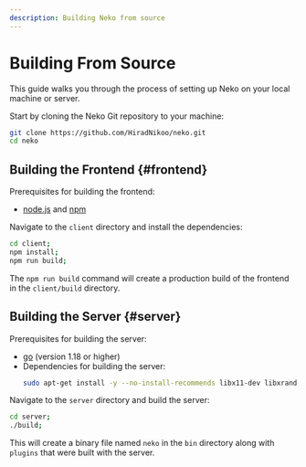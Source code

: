 ```yaml
---
description: Building Neko from source
---
```


# Building From Source

This guide walks you through the process of setting up Neko on your local machine or server.

Start by cloning the Neko Git repository to your machine:

```bash
git clone https://github.com/HiradNikoo/neko.git
cd neko
```

## Building the Frontend {#frontend}

Prerequisites for building the frontend:
- [node.js](https://nodejs.org/) and [npm](https://www.npmjs.com/)

Navigate to the `client` directory and install the dependencies:

```bash
cd client;
npm install;
npm run build;
```

The `npm run build` command will create a production build of the frontend in the `client/build` directory.

## Building the Server {#server}

Prerequisites for building the server:
- [go](https://golang.org/) (version 1.18 or higher)
- Dependencies for building the server:
  ```bash
  sudo apt-get install -y --no-install-recommends libx11-dev libxrandr-dev libxtst-dev libgtk-3-dev libxcvt-dev libgstreamer1.0-dev libgstreamer-plugins-base1.0-dev
  ```
Navigate to the `server` directory and build the server:

```bash
cd server;
./build;
```

This will create a binary file named `neko` in the `bin` directory along with `plugins` that were built with the server.
